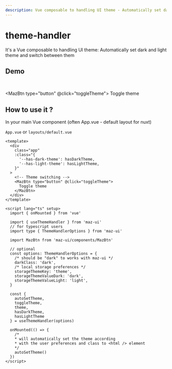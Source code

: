 ```yaml
---
description: Vue composable to handling UI theme - Automatically set dark and light theme and switch between them
---
```


# theme-handler

It's a Vue composable to handling UI theme: Automatically set dark and light theme and switch between them

## Demo

<br />

<MazBtn type="button" @click="toggleTheme">
  Toggle theme
</MazBtn>

## How to use it ?

In your main Vue component (often App.vue - default layout for nuxt)

`App.vue` or `layouts/default.vue`

```vue
<template>
  <div
    class="app"
    :class="{
      '--has-dark-theme': hasDarkTheme,
      '--has-light-theme': hasLightTheme,
    }"
  >
    <!-- Theme switching -->
    <MazBtn type="button" @click="toggleTheme">
      Toggle theme
    </MazBtn>
  </div>
</template>

<script lang="ts" setup>
  import { onMounted } from 'vue'

  import { useThemeHandler } from 'maz-ui'
  // for typescript users
  import type { ThemeHandlerOptions } from 'maz-ui'

  import MazBtn from 'maz-ui/components/MazBtn'

  // optional
  const options: ThemeHandlerOptions = {
    /* should be "dark" to works with maz-ui */
    darkClass: 'dark',
    /* local storage preferences */
    storageThemeKey: 'theme',
    storageThemeValueDark: 'dark',
    storageThemeValueLight: 'light',
  }

  const {
    autoSetTheme,
    toggleTheme,
    theme,
    hasDarkTheme,
    hasLightTheme
  } = useThemeHandler(options)

  onMounted(() => {
    /*
    * will automatically set the theme according
    * with the user preferences and class to <html /> element
    */
    autoSetTheme()
  })
</script>
```

<script lang="ts" setup>
  import { onMounted } from 'vue'

  import { useThemeHandler } from 'maz-ui'
  import type { ThemeHandlerOptions } from 'maz-ui'

  // optional
  const options: ThemeHandlerOptions = {
    darkClass: 'dark',
    storageThemeKey: 'theme',
    storageThemeValueDark: 'dark',
    storageThemeValueLight: 'light',
  }

  const {
    autoSetTheme,
    toggleTheme,
    theme,
    hasDarkTheme,
    hasLightTheme
  } = useThemeHandler(options)

  onMounted(() => {
    autoSetTheme()
  })
</script>
